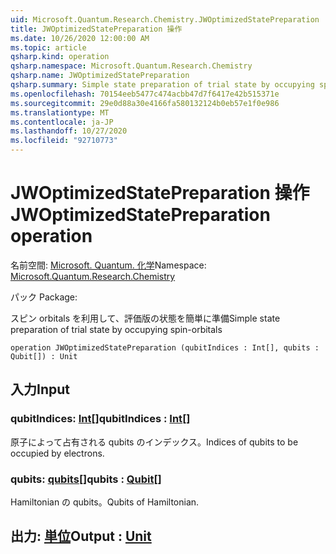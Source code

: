 ```yaml
---
uid: Microsoft.Quantum.Research.Chemistry.JWOptimizedStatePreparation
title: JWOptimizedStatePreparation 操作
ms.date: 10/26/2020 12:00:00 AM
ms.topic: article
qsharp.kind: operation
qsharp.namespace: Microsoft.Quantum.Research.Chemistry
qsharp.name: JWOptimizedStatePreparation
qsharp.summary: Simple state preparation of trial state by occupying spin-orbitals
ms.openlocfilehash: 70154eeb5477c474acbb47d7f6417e42b515371e
ms.sourcegitcommit: 29e0d88a30e4166fa580132124b0eb57e1f0e986
ms.translationtype: MT
ms.contentlocale: ja-JP
ms.lasthandoff: 10/27/2020
ms.locfileid: "92710773"
---
```

# <a name="jwoptimizedstatepreparation-operation"></a><span data-ttu-id="31761-102">JWOptimizedStatePreparation 操作</span><span class="sxs-lookup"><span data-stu-id="31761-102">JWOptimizedStatePreparation operation</span></span>

<span data-ttu-id="31761-103">名前空間: [Microsoft. Quantum. 化学](xref:Microsoft.Quantum.Research.Chemistry)</span><span class="sxs-lookup"><span data-stu-id="31761-103">Namespace: [Microsoft.Quantum.Research.Chemistry](xref:Microsoft.Quantum.Research.Chemistry)</span></span>

<span data-ttu-id="31761-104">パック [](https://nuget.org/packages/)</span><span class="sxs-lookup"><span data-stu-id="31761-104">Package: [](https://nuget.org/packages/)</span></span>


<span data-ttu-id="31761-105">スピン orbitals を利用して、評価版の状態を簡単に準備</span><span class="sxs-lookup"><span data-stu-id="31761-105">Simple state preparation of trial state by occupying spin-orbitals</span></span>

```qsharp
operation JWOptimizedStatePreparation (qubitIndices : Int[], qubits : Qubit[]) : Unit
```


## <a name="input"></a><span data-ttu-id="31761-106">入力</span><span class="sxs-lookup"><span data-stu-id="31761-106">Input</span></span>

### <a name="qubitindices--int"></a><span data-ttu-id="31761-107">qubitIndices: [Int](xref:microsoft.quantum.lang-ref.int)[]</span><span class="sxs-lookup"><span data-stu-id="31761-107">qubitIndices : [Int](xref:microsoft.quantum.lang-ref.int)[]</span></span>

<span data-ttu-id="31761-108">原子によって占有される qubits のインデックス。</span><span class="sxs-lookup"><span data-stu-id="31761-108">Indices of qubits to be occupied by electrons.</span></span>


### <a name="qubits--qubit"></a><span data-ttu-id="31761-109">qubits: [qubits](xref:microsoft.quantum.lang-ref.qubit)[]</span><span class="sxs-lookup"><span data-stu-id="31761-109">qubits : [Qubit](xref:microsoft.quantum.lang-ref.qubit)[]</span></span>

<span data-ttu-id="31761-110">Hamiltonian の qubits。</span><span class="sxs-lookup"><span data-stu-id="31761-110">Qubits of Hamiltonian.</span></span>



## <a name="output--unit"></a><span data-ttu-id="31761-111">出力: [単位](xref:microsoft.quantum.lang-ref.unit)</span><span class="sxs-lookup"><span data-stu-id="31761-111">Output : [Unit](xref:microsoft.quantum.lang-ref.unit)</span></span>

